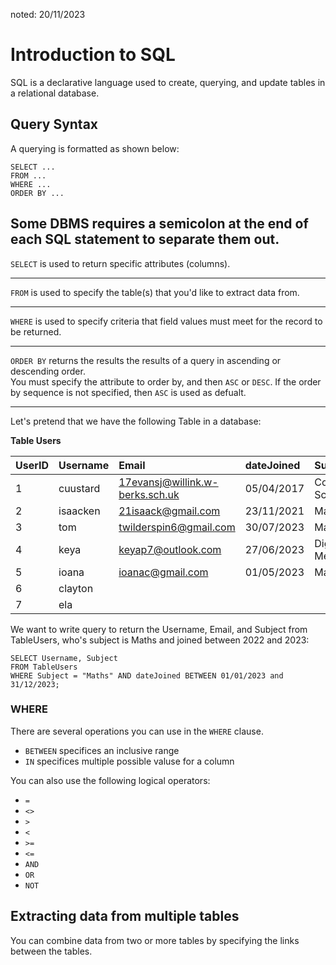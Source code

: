 noted: 20/11/2023

# Introduction to SQL

SQL is a declarative language used to create, querying, and update tables in a relational database.

## Query Syntax

A querying is formatted as shown below:

```
SELECT ...
FROM ...
WHERE ...
ORDER BY ...
```

Some DBMS requires a semicolon at the end of each SQL statement to separate them out.
---

`SELECT` is used to return specific attributes (columns).

---

`FROM` is used to specify the table(s) that you'd like to extract data from.

---

`WHERE` is used to specify criteria that field values must meet for the record to be returned.

---

`ORDER BY` returns the results the results of a query in ascending or descending order.  
You must specify the attribute to order by, and then `ASC` or `DESC`. If the order by sequence is not specified, then `ASC` is used as defualt.

---

Let's pretend that we have the following Table in a database:

**Table Users**

| UserID | Username | Email                           | dateJoined | Subject          |
| :----- | :------- | :------------------------------ | :--------- | :--------------- |
| 1      | cuustard | 17evansj@willink.w-berks.sch.uk | 05/04/2017 | Computer Science |
| 2      | isaacken | 21isaack@gmail.com              | 23/11/2021 | Maths            |
| 3      | tom      | twilderspin6@gmail.com          | 30/07/2023 | Maths            |
| 4      | keya     | keyap7@outlook.com              | 27/06/2023 | Digital Media    |
| 5      | ioana    | ioanac@gmail.com                | 01/05/2023 | Maths            |
| 6      | clayton  |                                 |            |                  |
| 7      | ela      |                                 |            |                  |

We want to write query to return the Username, Email, and Subject from TableUsers, who's subject is Maths and joined between 2022 and 2023:

````
SELECT Username, Subject
FROM TableUsers
WHERE Subject = "Maths" AND dateJoined BETWEEN 01/01/2023 and 31/12/2023;
````

### WHERE

There are several operations you can use in the `WHERE` clause.  

- `BETWEEN` specifices an inclusive range
- `IN` specifices multiple possible valuse for a column

You can also use the following logical operators:

- `=`
- `<>`
- `>`
- `<`
- `>=`
- `<=`
- `AND`
- `OR`
- `NOT`

## Extracting data from multiple tables

You can combine data from two or more tables by specifying the links between the tables.
